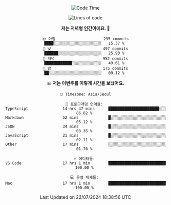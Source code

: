 <div align='center'>
 
<!--START_SECTION:waka-->
![Code Time](http://img.shields.io/badge/Code%20Time-3%2C676%20hrs%2013%20mins-blue)

![Lines of code](https://img.shields.io/badge/%EC%A0%80%EB%8A%94%20%EC%97%AC%ED%83%9C%EA%B9%8C%EC%A7%80%20-1.3%20million%20%EC%A4%84%EC%9D%98%20%EC%BD%94%EB%93%9C%EB%A5%BC%20%EC%9E%91%EC%84%B1%ED%96%88%EC%96%B4%EC%9A%94.-blue)

**저는 저녁형 인간이에요. 🦉** 

```text
🌞 아침                     295 commits         ████░░░░░░░░░░░░░░░░░░░░░   15.37 % 
🌆 낮　                     497 commits         ██████░░░░░░░░░░░░░░░░░░░   25.90 % 
🌃 저녁                     952 commits         ████████████░░░░░░░░░░░░░   49.61 % 
🌙 밤　                     175 commits         ██░░░░░░░░░░░░░░░░░░░░░░░   09.12 % 
```


📊 **저는 이번주를 이렇게 시간을 보냈어요.** 

```text
🕑︎ Timezone: Asia/Seoul

💬 프로그래밍 언어들: 
TypeScript               14 hrs 47 mins      ██████████████████████░░░   86.82 % 
Markdown                 52 mins             █░░░░░░░░░░░░░░░░░░░░░░░░   05.12 % 
JSON                     34 mins             █░░░░░░░░░░░░░░░░░░░░░░░░   03.35 % 
JavaScript               21 mins             █░░░░░░░░░░░░░░░░░░░░░░░░   02.11 % 
Other                    17 mins             ░░░░░░░░░░░░░░░░░░░░░░░░░   01.76 % 

🔥 에디터들: 
VS Code                  17 hrs 1 min        █████████████████████████   100.00 % 

💻 운영 체제들: 
Mac                      17 hrs 1 min        █████████████████████████   100.00 % 
```


 Last Updated on 22/07/2024 18:38:56 UTC
<!--END_SECTION:waka-->
 </div>
<!---
Emewjin/Emewjin is a ✨ special ✨ repository because its `README.md` (this file) appears on your GitHub profile.
You can click the Preview link to take a look at your changes.
--->
